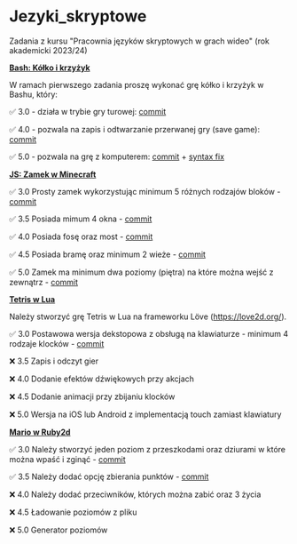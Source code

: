 # Jezyki_skryptowe
Zadania z kursu "Pracownia języków skryptowych w grach wideo" (rok akademicki 2023/24)

[**Bash: Kółko i krzyżyk**](1_kolko_krzyzyk/)

W ramach pierwszego zadania proszę wykonać grę kółko i krzyżyk w Bashu, który:

✅ 3.0 - działa w trybie gry turowej: [commit](https://github.com/apetor56/jezyki_skryptowe/commit/0ec2a693c2092767cde921dd58f61ec78de0c161)

✅ 4.0 - pozwala na zapis i odtwarzanie przerwanej gry (save game): [commit](https://github.com/apetor56/jezyki_skryptowe/commit/4a2f7f6cc80bd38b3fc0661c05d0de435d09af91)

✅ 5.0 - pozwala na grę z komputerem: [commit](https://github.com/apetor56/jezyki_skryptowe/commit/e44ccd7662060779088038e6db9ba7e336e84c96) + [syntax fix](https://github.com/apetor56/jezyki_skryptowe/commit/c14272280e1e2135d8ddbe92308379c590e9e48a)

[**JS: Zamek w Minecraft**](3_minecraft/)

✅ 3.0 Prosty zamek wykorzystując minimum 5 różnych rodzajów bloków - [commit](https://github.com/apetor56/jezyki_skryptowe/commit/4b4ddf54127e2ec51e12e1762b807e190ba9de63)

✅ 3.5 Posiada mimum 4 okna - [commit](https://github.com/apetor56/jezyki_skryptowe/commit/ccc2e8859b84e90439cfd0653c76a3d14a555cd6)

✅ 4.0 Posiada fosę oraz most - [commit](https://github.com/apetor56/jezyki_skryptowe/commit/3f87ee09cd79bb3c67adf4f15b9e5a2df1c780cc)

✅ 4.5 Posiada bramę oraz minimum 2 wieże - [commit](https://github.com/apetor56/jezyki_skryptowe/commit/52612f1a4200454bba13123a026b1a50f1e8890f)

✅ 5.0 Zamek ma minimum dwa poziomy (piętra) na które można wejść z zewnątrz - [commit](https://github.com/apetor56/jezyki_skryptowe/commit/4a1fc3873c62e90d1dfd233ab2e7e431d090b097)

[**Tetris w Lua**](4_tetris/)

Należy stworzyć grę Tetris w Lua na frameworku Löve (https://love2d.org/).

✅ 3.0 Postawowa wersja dekstopowa z obsługą na klawiaturze - minimum 4 rodzaje klocków - [commit](https://github.com/apetor56/jezyki_skryptowe/commit/a57d0364d9205c0b6442a4d5cc552de3fe09d0d3)

❌ 3.5 Zapis i odczyt gier

❌ 4.0 Dodanie efektów dźwiękowych przy akcjach

❌ 4.5 Dodanie animacji przy zbijaniu klocków

❌ 5.0 Wersja na iOS lub Android z implementacją touch zamiast klawiatury

[**Mario w Ruby2d**](5_mario/)

✅ 3.0 Należy stworzyć jeden poziom z przeszkodami oraz dziurami w które można wpaść i zginąć - [commit](https://github.com/apetor56/jezyki_skryptowe/commit/cc3640395f299fbec251809ae4a7b5555f376d05)

✅ 3.5 Należy dodać opcję zbierania punktów - [commit](https://github.com/apetor56/jezyki_skryptowe/commit/13172ce40894a2efe9236c9cfa8c9c031feeed30)

❌ 4.0 Należy dodać przeciwników, których można zabić oraz 3 życia

❌ 4.5 Ładowanie poziomów z pliku

❌ 5.0 Generator poziomów
